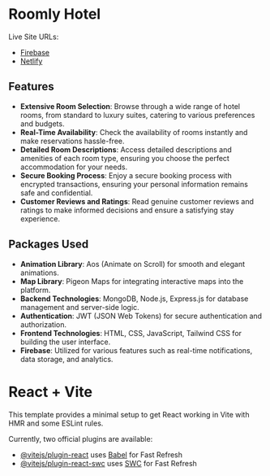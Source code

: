 # Roomly Hotel

Live Site URLs:
- [Firebase](https://roomly-assignment11.web.app/)
- [Netlify](https://roomly.netlify.app/)

## Features

- **Extensive Room Selection**: Browse through a wide range of hotel rooms, from standard to luxury suites, catering to various preferences and budgets.
- **Real-Time Availability**: Check the availability of rooms instantly and make reservations hassle-free.
- **Detailed Room Descriptions**: Access detailed descriptions and amenities of each room type, ensuring you choose the perfect accommodation for your needs.
- **Secure Booking Process**: Enjoy a secure booking process with encrypted transactions, ensuring your personal information remains safe and confidential.
- **Customer Reviews and Ratings**: Read genuine customer reviews and ratings to make informed decisions and ensure a satisfying stay experience.

## Packages Used

- **Animation Library**: Aos (Animate on Scroll) for smooth and elegant animations.
- **Map Library**: Pigeon Maps for integrating interactive maps into the platform.
- **Backend Technologies**: MongoDB, Node.js, Express.js for database management and server-side logic.
- **Authentication**: JWT (JSON Web Tokens) for secure authentication and authorization.
- **Frontend Technologies**: HTML, CSS, JavaScript, Tailwind CSS for building the user interface.
- **Firebase**: Utilized for various features such as real-time notifications, data storage, and analytics.






# React + Vite

This template provides a minimal setup to get React working in Vite with HMR and some ESLint rules.

Currently, two official plugins are available:

- [@vitejs/plugin-react](https://github.com/vitejs/vite-plugin-react/blob/main/packages/plugin-react/README.md) uses [Babel](https://babeljs.io/) for Fast Refresh
- [@vitejs/plugin-react-swc](https://github.com/vitejs/vite-plugin-react-swc) uses [SWC](https://swc.rs/) for Fast Refresh
